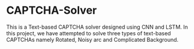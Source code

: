 # CAPTCHA-Solver
This is a Text-based CAPTCHA solver designed using CNN and LSTM. In this project, we have attempted to solve three types of text-based CAPTCHAs namely Rotated, Noisy arc and Complicated Background. 
